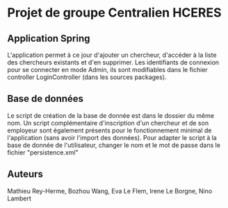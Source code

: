 # Projet de groupe Centralien HCERES

## Application Spring

L'application permet à ce jour d'ajouter un chercheur, d'accéder à la liste des chercheurs existants et d'en supprimer.
Les identifiants de connexion pour se connecter en mode Admin, ils sont modifiables dans le fichier controller LoginController (dans les sources packages).

## Base de données

Le script de création de la base de donnée est dans le dossier du même nom.
Un script complémentaire d'inscription d'un chercheur et de son employeur sont également présents pour le fonctionnement minimal de l'application (sans avoir l'import des données).
Pour adapter le script à la base de donnée de l'utilisateur, changer le nom et le mot de passe dans le fichier "persistence.xml"

## Auteurs

Mathieu Rey-Herme, Bozhou Wang, Eva Le Flem, Irene Le Borgne, Nino Lambert
